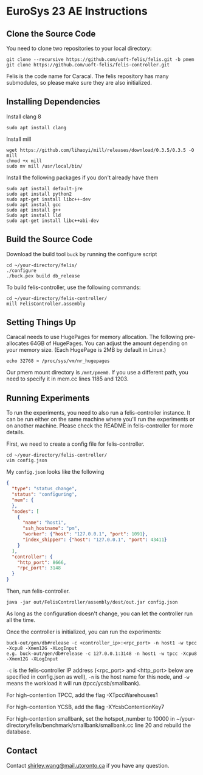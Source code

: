 # EuroSys 23 AE Instructions


## Clone the Source Code

You need to clone two repositories to your local directory:

```
git clone --recursive https://github.com/uoft-felis/felis.git -b pmem
git clone https://github.com/uoft-felis/felis-controller.git
```

Felis is the code name for Caracal. The felis repository has many submodules, so please make sure they are also initialized.

## Installing Dependencies

Install clang 8
```
sudo apt install clang
```

Install mill
```
wget https://github.com/lihaoyi/mill/releases/download/0.3.5/0.3.5 -O mill
chmod +x mill
sudo mv mill /usr/local/bin/
```

Install the following packages if you don't already have them
```
sudo apt install default-jre
sudo apt install python2
sudo apt-get install libc++-dev
sudo apt install gcc
sudo apt install g++
Sudo apt install lld
sudo apt-get install libc++abi-dev
```

## Build the Source Code

Download the build tool `buck` by running the configure script

```
cd ~/your-directory/felis/
./configure
./buck.pex build db_release
```

To build felis-controller, use the following commands:

```
cd ~/your-directory/felis-controller/
mill FelisController.assembly
```

## Setting Things Up
Caracal needs to use HugePages for memory allocation. The following pre-allocates 64GB of HugePages. You can adjust the amount depending on your memory size. (Each HugePage is 2MB by default in Linux.)

```
echo 32768 > /proc/sys/vm/nr_hugepages
```

Our pmem mount directory is `/mnt/pmem0`. If you use a different path, you need to specify it in mem.cc lines 1185 and 1203.

## Running Experiments

To run the experiments, you need to also run a felis-controller instance. It can be run either on the same machine where you'll run the experiments or on another machine. Please check the README in felis-controller for more details.

First, we need to create a config file for felis-controller.

```
cd ~/your-directory/felis-controller/
vim config.json
```

My `config.json` looks like the following

```json
{
  "type": "status_change",
  "status": "configuring",
  "mem": {
  },
  "nodes": [
    {
      "name": "host1",
      "ssh_hostname": "pm",
      "worker": {"host": "127.0.0.1", "port": 1091},
      "index_shipper": {"host": "127.0.0.1", "port": 43411}
    }
  ],
  "controller": {
    "http_port": 8666,
    "rpc_port": 3148
  }
}
```

Then, run felis-controller.

```
java -jar out/FelisController/assembly/dest/out.jar config.json
```

As long as the configuration doesn't change, you can let the controller
run all the time.


Once the controller is initialized, you can run the experiments:

```
buck-out/gen/db#release -c <controller_ip>:<rpc_port> -n host1 -w tpcc -Xcpu8 -Xmem12G -XLogInput
e.g. buck-out/gen/db#release -c 127.0.0.1:3148 -n host1 -w tpcc -Xcpu8 -Xmem12G -XLogInput
```

`-c` is the felis-controller IP address (<rpc_port> and <http_port>
below are specified in config.json as well), `-n` is the host name for
this node, and `-w` means the workload it will run (tpcc/ycsb/smallbank).

For high-contention TPCC, add the flag -XTpccWarehouses1

For high-contention YCSB, add the flag -XYcsbContentionKey7

For high-contention smallbank, set the hotspot_number to 10000 in ~/your-directory/felis/benchmark/smallbank/smallbank.cc line 20 and rebuild the database.


## Contact

Contact shirley.wang@mail.utoronto.ca if you have any question.


